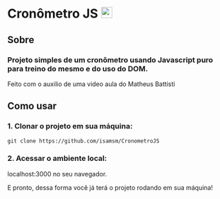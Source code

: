 # Cronômetro JS <img src="https://raw.githubusercontent.com/Tarikul-Islam-Anik/Animated-Fluent-Emojis/master/Emojis/Travel%20and%20places/Alarm%20Clock.png" alt="Alarm Clock" width="25" height="25" />

## Sobre

### Projeto simples de um cronômetro usando Javascript puro para treino do mesmo e do uso do DOM.

Feito com o auxilio de uma video aula do Matheus Battisti </h5>

## Como usar

### 1. Clonar o projeto em sua máquina:

```
git clone https://github.com/isamsm/CronometroJS
```

### 2. Acessar o ambiente local:

localhost:3000 no seu navegador.

E pronto, dessa forma você já terá o projeto rodando em sua máquina!
